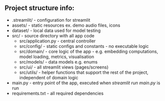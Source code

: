 ## Project structure info:

* .streamlit/ - configuration for streamlit
* assets/ - static resources ex. demo audio files, icons
* dataset/ - local data used for model testing
* src/ - source directory with all app code 
  * src/application.py - central controller
  * src/config/ - static configs and constants - no executable logic
  * src/domain/ - core logic of the app - e.g. embedding computations, model loading, metrics, visualisation
  * src/models/ - data models e.g. enums
  * src/ui/ - all streamlit views (pages/screens)
  * src/utils/ - helper functions that support the rest of the project, independent of domain logic
* main.py - entry point of the app, executed when *streamlit run main.py* is run
* requirements.txt - all required dependencies
